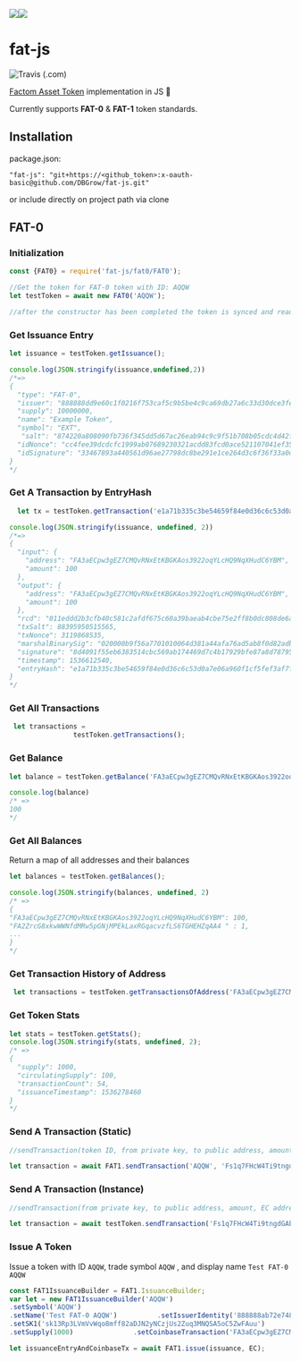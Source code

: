 ![](https://png.icons8.com/ios-glyphs/128/3498db/octahedron.png)![](https://png.icons8.com/ios/40/3498db/javascript-filled.png)

# fat-js

![Travis (.com)](https://img.shields.io/travis/com/:user/:repo.svg?style=for-the-badge)

[Factom Asset Token](https://github.com/DBGrow/FAT) implementation in JS :blue_heart:

Currently supports **FAT-0** & **FAT-1** token standards.



## Installation

package.json:

```
"fat-js": "git+https://<github_token>:x-oauth-basic@github.com/DBGrow/fat-js.git"
```

or include directly on project path via clone



## FAT-0

### Initialization

```javascript
const {FAT0} = require('fat-js/fat0/FAT0');

//Get the token for FAT-0 token with ID: AQQW
let testToken = await new FAT0('AQQW');

//after the constructor has been completed the token is synced and ready to go
```



### Get Issuance Entry

```javascript
let issuance = testToken.getIssuance();

console.log(JSON.stringify(issuance,undefined,2)) 
/*=>
{
  "type": "FAT-0",
  "issuer": "888888dd9e60c1f0216f753caf5c9b5be4c9ca69db27a6c33d30dce3fe5ee709",
  "supply": 10000000,
  "name": "Example Token",
  "symbol": "EXT",
   "salt": "874220a808090fb736f345dd5d67ac26eab94c9c9f51b708b05cdc4d42f65aae",
  "idNonce": "cc4fee39dcdcfc1999ab07689230321acdd83fcd0ace521107041ef354b9cfb5",
  "idSignature": "33467893a440561d96ae27798dc8be291e1ce264d3c6f36f33a0d983e745f1d87db61c77946fe57db3e185f548d51da85106dfec592383a556091dd45f384b0c"
}
*/
```



### Get A Transaction by EntryHash

```javascript
  let tx = testToken.getTransaction('e1a71b335c3be54659f84e0d36c6c53d0a7e06a960f1cf5fef3af7faac413f2f');

console.log(JSON.stringify(issuance, undefined, 2)) 
/*=>
{
  "input": {
    "address": "FA3aECpw3gEZ7CMQvRNxEtKBGKAos3922oqYLcHQ9NqXHudC6YBM",
    "amount": 100
  },
  "output": {
    "address": "FA3aECpw3gEZ7CMQvRNxEtKBGKAos3922oqYLcHQ9NqXHudC6YBM",
    "amount": 100
  },
  "rcd": "011eddd2b3cfb40c581c2afdf675c60a39baeab4cbe75e2ff8b0dc808de6a67cfe",
  "txSalt": 88395950515565,
  "txNonce": 3119868535,
  "marshalBinarySig": "020000b9f56a7701010064d381a44afa76ad5ab8f0d82adb27d6ffa031302cc3bb281c86b1b3dfabde395e64d381a44afa76ad5ab8f0d82adb27d6ffa031302cc3bb281c86b1b3dfabde395e",
  "signature": "8d4091f55eb6383514cbc569ab174469d7c4b17929bfe87a8d7879536c2eb3b1e446d0d97eb6267014da4630117c093cb0f72641b1c370351899509ed019e80c",
  "timestamp": 1536612540,
  "entryHash": "e1a71b335c3be54659f84e0d36c6c53d0a7e06a960f1cf5fef3af7faac413f2f"
}
*/
```



### Get All Transactions

```javascript
 let transactions =
                testToken.getTransactions();
```



### Get Balance

```javascript
let balance = testToken.getBalance('FA3aECpw3gEZ7CMQvRNxEtKBGKAos3922oqYLcHQ9NqXHudC6YBM');

console.log(balance) 
/* =>
100
*/
```



### Get All Balances

Return a map of all addresses and their balances

```javascript
let balances = testToken.getBalances();

console.log(JSON.stringify(balances, undefined, 2) 
/* =>
{
"FA3aECpw3gEZ7CMQvRNxEtKBGKAos3922oqYLcHQ9NqXHudC6YBM": 100,
"FA2ZrcG8xkwWWNfdMRw5pGNjMPEkLaxRGqacvzfLS6TGHEHZqAA4 " : 1,
...
}
*/
```



### Get Transaction History of Address

```javascript
 let transactions = testToken.getTransactionsOfAddress('FA3aECpw3gEZ7CMQvRNxEtKBGKAos3922oqYLcHQ9NqXHudC6YBM');
```



### Get Token Stats

```javascript
let stats = testToken.getStats();
console.log(JSON.stringify(stats, undefined, 2); 
/* =>
{
  "supply": 1000,
  "circulatingSupply": 100,
  "transactionCount": 54,
  "issuanceTimestamp": 1536278460
}
*/
```



### Send A Transaction (Static)

```javascript
//sendTransaction(token ID, from private key, to public address, amount, EC address)

let transaction = await FAT1.sendTransaction('AQQW', 'Fs1q7FHcW4Ti9tngdGAbA3CxMjhyXtNyB1BSdc8uR46jVUVCWtbJ', 'FA3aECpw3gEZ7CMQvRNxEtKBGKAos3922oqYLcHQ9NqXHudC6YBM', 100, 'Es3k4L7La1g7CY5zVLer21H3JFkXgCBCBx8eSM2q9hLbevbuoL6a');
```



### Send A Transaction (Instance)

```javascript
//sendTransaction(from private key, to public address, amount, EC address)

let transaction = await testToken.sendTransaction('Fs1q7FHcW4Ti9tngdGAbA3CxMjhyXtNyB1BSdc8uR46jVUVCWtbJ', 'FA3aECpw3gEZ7CMQvRNxEtKBGKAos3922oqYLcHQ9NqXHudC6YBM', 100, 'Es3k4L7La1g7CY5zVLer21H3JFkXgCBCBx8eSM2q9hLbevbuoL6a');
```



### Issue A Token

Issue a token with ID `AQQW`, trade symbol `AQQW` , and display name `Test FAT-0 AQQW`

```javascript
const FAT1IssuanceBuilder = FAT1.IssuanceBuilder;
var let = new FAT1IssuanceBuilder('AQQW')
.setSymbol('AQQW')
.setName('Test FAT-0 AQQW')          .setIssuerIdentity('888888ab72e748840d82c39213c969a11ca6cb026f1d3da39fd82b95b3c1fced')
.setSK1('sk13Rp3LVmVvWqo8mff82aDJN2yNCzjUs2Zuq3MNQSA5oC5ZwFAuu')
.setSupply(1000)               .setCoinbaseTransaction('FA3aECpw3gEZ7CMQvRNxEtKBGKAos3922oqYLcHQ9NqXHudC6YBM', 100) //send 100 tokens to a public factoid address

let issuanceEntryAndCoinbaseTx = await FAT1.issue(issuance, EC);
```

